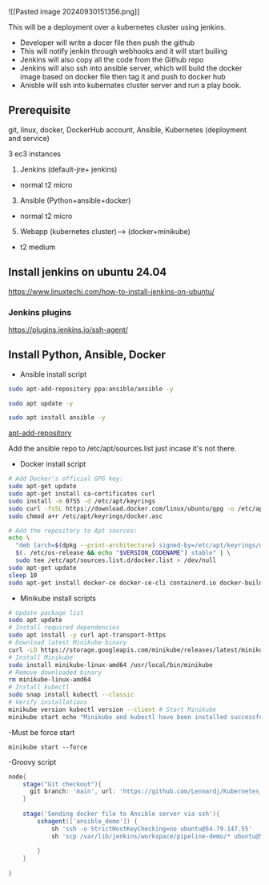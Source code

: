 <!-- FROM centos:latest
# LABEL key="value"
RUN yum install -y httpd \
    zip \
    unzip
ADD https://www.free-css.com/assets/files/free-css-templates/download/page291/elearning.zip /var/www/html
WORKDIR /var/www/html
RUN unzip photogenic.zip
RUN cp -rvf photogenic/* .
RUN rm -rf photogenic photogenic.zip
COPY index.html /var/www/html
EXPOSE 80
CMD ["/usr/sbin/httpd","-D","FOREGROUND"]
EXPOSE 80 22 -->


![[Pasted image 20240930151356.png]]

This will be a deployment over a kubernetes cluster using jenkins.
- Developer will write a docer file then push the github
- This will notify jenkin through webhooks and it will start builing
- Jenkins will also copy all the code from the Github repo
- Jenkins will also ssh into ansible server, which will build the docker image based on docker file then tag it and push to docker hub
- Anisble will ssh into kubernates cluster server and run a play book.

## Prerequisite
git, linux, docker, DockerHub account, Ansible, Kubernetes (deployment and service)

3 ec3 instances

1. Jenkins (default-jre+ jenkins)
- normal t2 micro
3. Ansible (Python+ansible+docker)
- normal t2 micro
5. Webapp (kubernetes cluster)--> (docker+minikube)
- t2 medium
## Install jenkins on ubuntu 24.04
https://www.linuxtechi.com/how-to-install-jenkins-on-ubuntu/

### Jenkins plugins
https://plugins.jenkins.io/ssh-agent/

## Install Python, Ansible, Docker

- Ansible install script
```bash
sudo apt-add-repository ppa:ansible/ansible -y

sudo apt update -y

sudo apt install ansible -y
```

[apt-add-repository](https://manpages.debian.org/unstable/software-properties-common/apt-add-repository.1.en.html)

Add the ansible repo to /etc/apt/sources.list just incase it's not there.

- Docker install script
```bash
# Add Docker's official GPG key:
sudo apt-get update
sudo apt-get install ca-certificates curl
sudo install -m 0755 -d /etc/apt/keyrings
sudo curl -fsSL https://download.docker.com/linux/ubuntu/gpg -o /etc/apt/keyrings/docker.asc
sudo chmod a+r /etc/apt/keyrings/docker.asc

# Add the repository to Apt sources:
echo \
  "deb [arch=$(dpkg --print-architecture) signed-by=/etc/apt/keyrings/docker.asc] https://download.docker.com/linux/ubuntu \
  $(. /etc/os-release && echo "$VERSION_CODENAME") stable" | \
  sudo tee /etc/apt/sources.list.d/docker.list > /dev/null
sudo apt-get update
sleep 10
sudo apt-get install docker-ce docker-ce-cli containerd.io docker-buildx-plugin docker-compose-plugin


```

- Minikube install scripts
```bash
# Update package list 
sudo apt update 
# Install required dependencies 
sudo apt install -y curl apt-transport-https 
# Download latest Minikube binary 
curl -LO https://storage.googleapis.com/minikube/releases/latest/minikube-linux-amd64 
# Install Minikube 
sudo install minikube-linux-amd64 /usr/local/bin/minikube 
# Remove downloaded binary 
rm minikube-linux-amd64 
# Install kubectl 
sudo snap install kubectl --classic 
# Verify installations 
minikube version kubectl version --client # Start Minikube 
minikube start echo "Minikube and kubectl have been installed successfully." echo "Minikube cluster is now running. You can access the dashboard with: minikube dashboard"
```

-Must be force start
```
minikube start --force
```

-Groovy script
```groovy
node{
    stage("Git checkout"){
      git branch: 'main', url: 'https://github.com/Lennardj/Kubernetes_project_1.git'  
    }
    
    stage('Sending docker file to Ansible server via ssh'){
        sshagent(['ansible_demo']) {
            sh 'ssh -o StrictHostKeyChecking=no ubuntu@54.79.147.55'
            sh 'scp /var/lib/jenkins/workspace/pipeline-demo/* ubuntu@54.79.147.55:/home/ubuntu'
    
        }
    }
    
}
```
